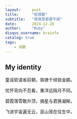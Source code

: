 ```yaml
---
layout:     post
title:      "短恨歌"
subtitle:   "夜夜思君君不闻"
date:       2024-12-28
author:     "Ruby"
disqus_username: brainfo
catalog: true
tags:
    - 诗歌
---
```


## My identity

童谣软语省前朝，铁镣千倾锁金鹂。

忧怀背向不忍看，重洋远隔月不同。

碧霞落雪敢升顶，摘星与君换凝眸。

飞进宇宙遍无云，巫山笼在往生中。
